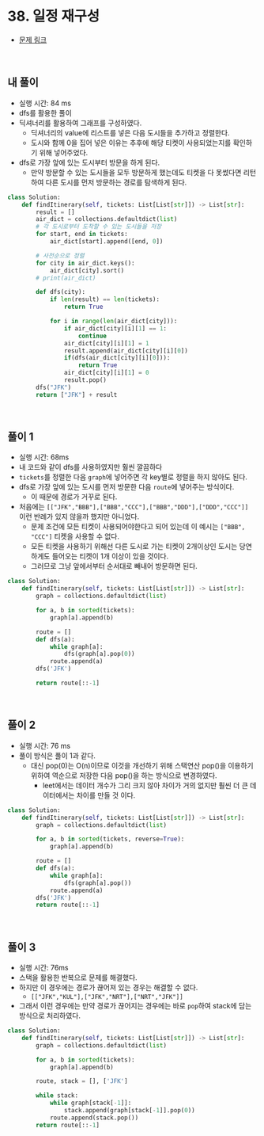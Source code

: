 # 38. 일정 재구성

- [문제 링크](https://leetcode.com/problems/reconstruct-itinerary/)

<br>

## 내 풀이

- 실행 시간: 84 ms
- dfs를 활용한 풀이
- 딕셔너리를 활용하여 그래프를 구성하였다.
    - 딕셔너리의 value에 리스트를 넣은 다음 도시들을 추가하고 정렬한다.
    - 도시와 함께 0을 집어 넣은 이유는 추후에 해당 티켓이 사용되었는지를 확인하기 위해 넣어주었다.
- dfs로 가장 앞에 있는 도시부터 방문을 하게 된다.
    - 만약 방문할 수 있는 도시들을 모두 방문하게 했는데도 티켓을 다 못썼다면 리턴하여 다른 도시를 먼저 방문하는 경로를 탐색하게 된다.

```python
class Solution:
    def findItinerary(self, tickets: List[List[str]]) -> List[str]:
        result = []
        air_dict = collections.defaultdict(list)
        # 각 도시로부터 도착할 수 있는 도시들을 저장
        for start, end in tickets:
            air_dict[start].append([end, 0])

        # 사전순으로 정렬
        for city in air_dict.keys():
            air_dict[city].sort()
        # print(air_dict)

        def dfs(city):
            if len(result) == len(tickets):
                return True

            for i in range(len(air_dict[city])):
                if air_dict[city][i][1] == 1:
                    continue
                air_dict[city][i][1] = 1
                result.append(air_dict[city][i][0])
                if(dfs(air_dict[city][i][0])):
                    return True
                air_dict[city][i][1] = 0
                result.pop()
        dfs("JFK")
        return ["JFK"] + result
```

<br>

## 풀이 1

- 실행 시간: 68ms
- 내 코드와 같이 dfs를 사용하였지만 훨씬 깔끔하다
- `tickets`를 정렬한 다음 `graph`에 넣어주면 각 key별로 정렬을 하지 않아도 된다.
- dfs로 가장 앞에 있는 도시를 먼저 방문한 다음 `route`에 넣어주는 방식이다.
    - 이 때문에 경로가 거꾸로 된다.
- 처음에는 `[["JFK","BBB"],["BBB","CCC"],["BBB","DDD"],["DDD","CCC"]]` 이런 반례가 있지 않을까 했지만 아니었다.
    - 문제 조건에 모든 티켓이 사용되어야한다고 되어 있는데 이 예시는 `["BBB", "CCC"]` 티켓을 사용할 수 없다.
    - 모든 티켓을 사용하기 위해선 다른 도시로 가는 티켓이 2개이상인 도시는 당연하게도 들어오는 티켓이 1개 이상이 있을 것이다.
    - 그러므로 그냥 앞에서부터 순서대로 빼내어 방문하면 된다.

```python
class Solution:
    def findItinerary(self, tickets: List[List[str]]) -> List[str]:
        graph = collections.defaultdict(list)

        for a, b in sorted(tickets):
            graph[a].append(b)

        route = []
        def dfs(a):
            while graph[a]:
                dfs(graph[a].pop(0))
            route.append(a)
        dfs('JFK')

        return route[::-1]
```

<br>

## 풀이 2

- 실행 시간: 76 ms
- 풀이 방식은 풀이 1과 같다.
    - 대신 pop(0)는 O(n)이므로 이것을 개선하기 위해 스택연산 pop()을 이용하기 위하여 역순으로 저장한 다음 pop()을 하는 방식으로 변경하였다.
        - leet에서는 데이터 개수가 그리 크지 않아 차이가 거의 없지만 훨씬 더 큰 데이터에서는 차이를 만들 것 이다.

```python
class Solution:
    def findItinerary(self, tickets: List[List[str]]) -> List[str]:
        graph = collections.defaultdict(list)

        for a, b in sorted(tickets, reverse=True):
            graph[a].append(b)

        route = []
        def dfs(a):
            while graph[a]:
                dfs(graph[a].pop())
            route.append(a)
        dfs('JFK')
        return route[::-1]
```

<br>

## 풀이 3

- 실행 시간: 76ms
- 스택을 활용한 반복으로 문제를 해결했다.
- 하지만 이 경우에는 경로가 끊어져 있는 경우는 해결할 수 없다.
    - `[["JFK","KUL"],["JFK","NRT"],["NRT","JFK"]]`
- 그래서 이런 경우에는 만약 경로가 끊어지는 경우에는 바로 `pop`하여 stack에 담는 방식으로 처리하였다.

```python
class Solution:
    def findItinerary(self, tickets: List[List[str]]) -> List[str]:
        graph = collections.defaultdict(list)

        for a, b in sorted(tickets):
            graph[a].append(b)

        route, stack = [], ['JFK']

        while stack:
            while graph[stack[-1]]:
                stack.append(graph[stack[-1]].pop(0))
            route.append(stack.pop())
        return route[::-1]
```